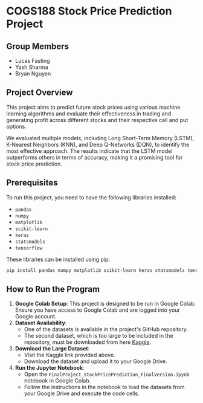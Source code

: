 # COGS188 Stock Price Prediction Project

## Group Members
- Lucas Fasting
- Yash Sharma
- Bryan Nguyen

## Project Overview
This project aims to predict future stock prices using various machine learning algorithms and evaluate their effectiveness in trading and generating profit across different stocks and their respective call and put options. 

We evaluated multiple models, including Long Short-Term Memory (LSTM), K-Nearest Neighbors (KNN), and Deep Q-Networks (DQN), to identify the most effective approach. The results indicate that the LSTM model outperforms others in terms of accuracy, making it a promising tool for stock price prediction.

## Prerequisites
To run this project, you need to have the following libraries installed:
- `pandas`
- `numpy`
- `matplotlib`
- `scikit-learn`
- `keras`
- `statsmodels`
- `tensorflow`

These libraries can be installed using pip:
```bash
pip install pandas numpy matplotlib scikit-learn keras statsmodels tensorflow
```

## How to Run the Program
1. **Google Colab Setup**: This project is designed to be run in Google Colab. Ensure you have access to Google Colab and are logged into your Google account.
2. **Dataset Availability**:
   - One of the datasets is available in the project's GitHub repository.
   - The second dataset, which is too large to be included in the repository, must be downloaded from here [Kaggle](https://www.kaggle.com/datasets/kylegraupe/aapl-options-data-2016-2020).
3. **Download the Large Dataset**:
   - Visit the Kaggle link provided above.
   - Download the dataset and upload it to your Google Drive.
4. **Run the Jupyter Notebook**:
   - Open the `FinalProject_StockPricePrediction_FinalVersion.ipynb` notebook in Google Colab.
   - Follow the instructions in the notebook to load the datasets from your Google Drive and execute the code cells.
